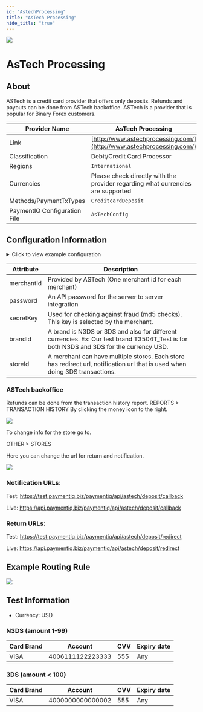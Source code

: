 ```yaml
--- 
id: "AstechProcessing" 
title: "AsTech Processing"
hide_title: "true"
---
```

 
![](/img/providers/logos/astech.png)

# AsTech Processing

## About
ASTech is a credit card provider that offers only deposits. Refunds and payouts can be done from ASTech backoffice. ASTech is a provider that is popular for Binary Forex customers.

| Provider Name                | AsTech Processing                                                               |
|------------------------------|---------------------------------------------------------------------------------|
| Link                         | [http://www.astechprocessing.com/](http://www.astechprocessing.com/)            |
| Classification               | Debit/Credit Card Processor                                                     |
| Regions                      | `International`                                                                 |
| Currencies                   | Please check directly with the provider regarding what currencies are supported |
| Methods/PaymentTxTypes       | `CreditcardDeposit`                                                             |
| PaymentIQ Configuration File | `AsTechConfig`                                                                  |

## Configuration Information

<details>
<summary>Click to view example configuration</summary>
<br/>

```xml
<com.devcode.paymentiq.integration.astech.ASTechConfig>
  <enabled>true</enabled>
  <useViqProxy>true</useViqProxy>
  <accounts>
    <entry>
      <string>default</string>
      <account>
        <merchantId>??</merchantId>
        <password>??</password>
        <secretKey>??</secretKey>
        <brandId>??</brandId>
        <storeId>??</storeId>
        <use3Dsecure>false</use3Dsecure>
        <useTokenId>false</useTokenId>
      </account>
    </entry>
  </accounts>
  <testMode>false</testMode>
</com.devcode.paymentiq.integration.astech.ASTechConfig>
```
</details>

| Attribute  | Description                                                                                                                              |
|------------|------------------------------------------------------------------------------------------------------------------------------------------|
| merchantId | Provided by ASTech (One merchant id for each merchant)                                                                                   |
| password   | An API password for the server to server integration                                                                                     |
| secretKey  | Used for checking against fraud (md5 checks). This key is selected by the merchant.                                                      |
| brandId    | A brand is N3DS or 3DS and also for different currencies.  Ex: Our test brand T3504T_Test is for both N3DS and 3DS for the currency USD. |
| storeId    | A merchant can have multiple stores. Each store has redirect url, notification url that is used when doing 3DS transactions.             |

### ASTech backoffice

Refunds can be done from the transaction history report.
REPORTS > TRANSACTION HISTORY
By clicking the money icon to the right.

![](/img/providers/astechrefund.png)

To change info for the store go to.

OTHER > STORES 

Here you can change the url for return and notification.

![](/img/providers/astechinfo.png)

### Notification URLs:
Test: https://test.paymentiq.biz/paymentiq/api/astech/deposit/callback

Live: https://api.paymentiq.biz/paymentiq/api/astech/deposit/callback

### Return URLs:
Test: https://test.paymentiq.biz/paymentiq/api/astech/deposit/redirect

Live: https://api.paymentiq.biz/paymentiq/api/astech/deposit/redirect

## Example Routing Rule
![](/img/providers/routing/astech.png)

## Test Information

- Currency: USD

### N3DS (amount 1-99)

| Card Brand | Account          | CVV | Expiry date |
|------------|------------------|-----|-------------|
| VISA       | 4006111122223333 | 555 | Any         |

### 3DS (amount < 100)

| Card Brand | Account          | CVV | Expiry date |
|------------|------------------|-----|-------------|
| VISA       | 4000000000000002 | 555 | Any         |